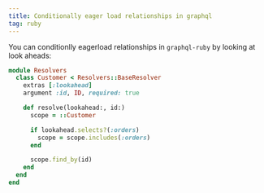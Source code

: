 ```yaml
---
title: Conditionally eager load relationships in graphql
tag: ruby
---
```


You can conditionlly eagerload relationships in `graphql-ruby` by looking at look aheads:

```ruby
module Resolvers
  class Customer < Resolvers::BaseResolver
    extras [:lookahead]
    argument :id, ID, required: true

    def resolve(lookahead:, id:)
      scope = ::Customer

      if lookahead.selects?(:orders)
        scope = scope.includes(:orders)
      end

      scope.find_by(id)
    end
  end
end

```
